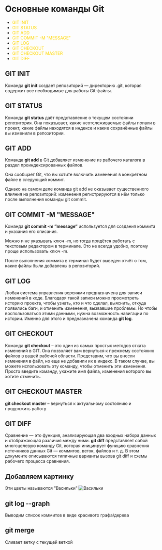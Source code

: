 #  Основные команды Git 

* <font color="#FFD700">GIT INIT</font>
* <font color="#FFD700">GIT STATUS</font>
* <font color="#FFD700">GIT ADD</font>
* <font color="#FFD700">GIT COMMIT -M "MESSAGE"</font>
* <font color="#FFD700">GIT LOG</font>
* <font color="#FFD700">GIT CHECKOUT</font>
* <font color="#FFD700">GIT CHECKOUT MASTER</font>
* <font color="#FFD700">GIT DIFF</font>

## GIT INIT 

Команда  **git init**  создает репозиторий — директорию .git, которая содержит все необходимые для работы Git-файлы.

## GIT STATUS

Команда **git status** даёт представление о текущем состоянии репозитория. Она показывает, какие неотслеживаемые файлы попали в проект, какие файлы находятся в индексе и какие сохранённые файлы вы изменили в репозитории.

## GIT ADD

Команда **git add** в Git добавляет изменение из рабочего каталога в раздел проиндексированных файлов.

Она сообщает Git, что вы хотите включить изменения в конкретном файле в следующий коммит.

Однако на самом деле команда git add не оказывает существенного влияния на репозиторий: изменения регистрируются в нём только после выполнения команды git commit.

## GIT COMMIT -M "MESSAGE"

Команда **git commit -m “message”** используется для создания коммита и указания его описания.

Можно и не указывать ключ -m, но тогда придётся работать с текстовым редактором в терминале. Это не всегда удобно, поэтому проще использовать ключ -m.

После выполнения коммита в терминал будет выведен отчёт о том, какие файлы были добавлены в репозиторий.

## GIT LOG

Любая система управления версиями предназначена для записи изменений в коде. Благодаря такой записи можно просмотреть историю проекта, чтобы узнать, кто и что сделал, выяснить, откуда появились баги, и отменить изменения, вызвавшие проблемы. Но чтобы воспользоваться этими данными, нужна возможность навигации по истории. Именно для этого и предназначена команда **git log**.

## GIT CHECKOUT

Команда **git checkout** – это один из самых простых методов отката изменений в GIT. Она позволяет вам вернуться к прежнему состоянию файлов в вашей рабочей области. Представим, что вы внесли изменения в файл, но еще не добавили их в индекс. В таком случае, вы можете использовать эту команду, чтобы отменить эти изменения. Просто введите команду, укажите имя файла, изменения которого вы хотите отменить.

## GIT CHECKOUT MASTER

**git checkout master** – вернуться к актуальному состоянию и продолжить работу

## GIT DIFF

Сравнение — это функция, анализирующая два входных набора данных и отображающая различия между ними. **git diff** представляет собой многоцелевую команду Git, которая инициирует функцию сравнения источников данных Git — коммитов, веток, файлов и т. д. В этом документе описываются типичные варианты вызова git diff и схемы рабочего процесса сравнения.

## Добавляем картинку

Эти цветы называются "Васильки"
![Васильки](flowers.jpg)

## git log --graph

Выводим список коммитов в виде красивого графа/дерева

## git merge

Сливает ветку с текущей веткой 